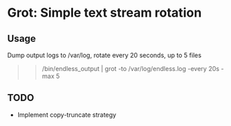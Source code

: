 # Grot: Simple text stream rotation

## Usage
Dump output logs to /var/log, rotate every 20 seconds, up to 5 files
> >/bin/endless_output | grot -to /var/log/endless.log -every 20s -max 5

## TODO
- Implement copy-truncate strategy
